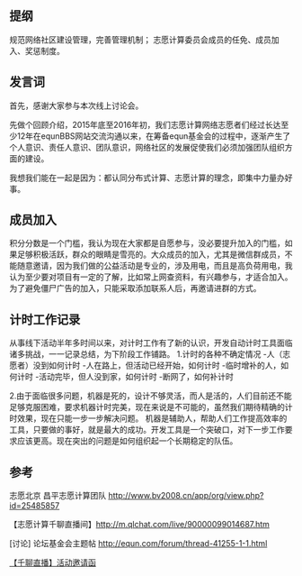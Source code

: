 提纲
---
规范网络社区建设管理，完善管理机制；
志愿计算委员会成员的任免、成员加入、奖惩制度。

发言词
---
首先，感谢大家参与本次线上讨论会。

先做个回顾介绍，2015年底至2016年初，我们志愿计算网络志愿者们经过长达至少12年在equnBBS网站交流沟通以来，在筹备equn基金会的过程中，逐渐产生了个人意识、责任人意识、团队意识，网络社区的发展促使我们必须加强团队组织方面的建设。

我想我们能在一起是因为：都认同分布式计算、志愿计算的理念，即集中力量办好事。

成员加入
---
积分分数是一个门槛，我认为现在大家都是自愿参与，没必要提升加入的门槛，如果足够积极活跃，群众的眼睛是雪亮的。大众成员的加入，尤其是微信群成员，不能随意邀请，因为我们做的公益活动是专业的，涉及用电，而且是高负荷用电，我认为至少要对项目有一定的了解，比如常上网查资料，有兴趣参与，才适合加入。为了避免僵尸广告的加入，只能采取添加联系人后，再邀请进群的方式。

计时工作记录
---
从事线下活动半年多时间以来，对计时工作有了新的认识，开发自动计时工具面临诸多挑战，一一记录总结，为下阶段工作铺路。
1.计时的各种不确定情况
-人（志愿者）没到如何计时
-人在路上，但活动已经开始，如何计时
-临时增补的人，如何计时
-活动完毕，但人没到家，如何计时
-断网了，如何补计时

2.由于面临很多问题，机器是死的，设计不够灵活，而人是活的，人们目前还不能足够克服困难，要求机器计时完美，现在来说是不可能的，虽然我们期待精确的计时效果，现在只能一步一步解决问题。
机器是辅助人，帮助人们工作提高效率的工具，只要做的事好，就是最大的成功。开发工具是一个突破口，对下一步工作要求应该更高。现在突出的问题是如何组织起一个长期稳定的队伍。

参考
---
志愿北京 昌平志愿计算团队 http://www.bv2008.cn/app/org/view.php?id=25485857

【志愿计算千聊直播间】http://m.qlchat.com/live/90000099014687.htm

[讨论] 论坛基金会主题帖 http://equn.com/forum/thread-41255-1-1.html

[【千聊直播】活动邀请函](http://mp.weixin.qq.com/s?__biz=MzA5NjQ2MjQwMA==&mid=2649462823&idx=1&sn=183915a56b68a4f721b814fe858d113d&scene=4#wechat_redirect)
